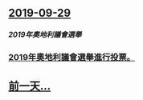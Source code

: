 ## [2019-09-29](/zh/news/2019/09/29/index.md)

##### 2019年奧地利議會選舉
### [2019年奧地利議會選舉進行投票。 ](/zh/news/2019/09/29/2019年奧地利議會選舉進行投票.md)
## [前一天...](/zh/news/2019/09/28/index.md)

